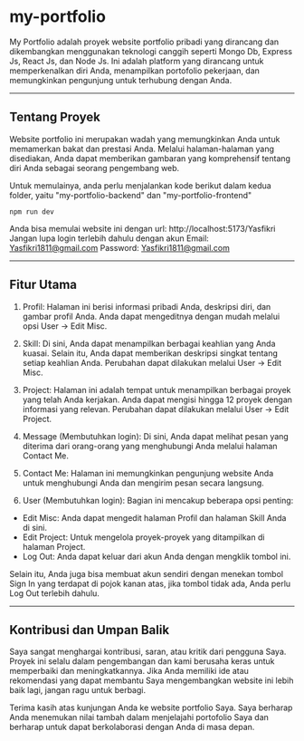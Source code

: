 # my-portfolio
My Portfolio adalah proyek website portfolio pribadi yang dirancang dan dikembangkan menggunakan teknologi canggih seperti Mongo Db, Express Js, React Js, dan Node Js. Ini adalah platform yang dirancang untuk memperkenalkan diri Anda, menampilkan portofolio pekerjaan, dan memungkinkan pengunjung untuk terhubung dengan Anda.

---

## Tentang Proyek
Website portfolio ini merupakan wadah yang memungkinkan Anda untuk memamerkan bakat dan prestasi Anda. Melalui halaman-halaman yang disediakan, Anda dapat memberikan gambaran yang komprehensif tentang diri Anda sebagai seorang pengembang web.


Untuk memulainya, anda perlu menjalankan kode berikut dalam kedua folder, yaitu "my-portfolio-backend" dan "my-portfolio-frontend"
```
npm run dev
```


Anda bisa memulai website ini dengan url: http://localhost:5173/Yasfikri
Jangan lupa login terlebih dahulu dengan akun
Email: Yasfikri1811@gmail.com
Password: Yasfikri1811@gmail.com

---

## Fitur Utama
1. Profil: Halaman ini berisi informasi pribadi Anda, deskripsi diri, dan gambar profil Anda. Anda dapat mengeditnya dengan mudah melalui opsi User -> Edit Misc.

2. Skill: Di sini, Anda dapat menampilkan berbagai keahlian yang Anda kuasai. Selain itu, Anda dapat memberikan deskripsi singkat tentang setiap keahlian Anda. Perubahan dapat dilakukan melalui User -> Edit Misc.

3. Project: Halaman ini adalah tempat untuk menampilkan berbagai proyek yang telah Anda kerjakan. Anda dapat mengisi hingga 12 proyek dengan informasi yang relevan. Perubahan dapat dilakukan melalui User -> Edit Project.

4. Message (Membutuhkan login): Di sini, Anda dapat melihat pesan yang diterima dari orang-orang yang menghubungi Anda melalui halaman Contact Me.

5. Contact Me: Halaman ini memungkinkan pengunjung website Anda untuk menghubungi Anda dan mengirim pesan secara langsung.

6. User (Membutuhkan login): Bagian ini mencakup beberapa opsi penting:
* Edit Misc: Anda dapat mengedit halaman Profil dan halaman Skill Anda di sini.
* Edit Project: Untuk mengelola proyek-proyek yang ditampilkan di halaman Project.
* Log Out: Anda dapat keluar dari akun Anda dengan mengklik tombol ini.

Selain itu, Anda juga bisa membuat akun sendiri dengan menekan tombol Sign In yang terdapat di pojok kanan atas, jika tombol tidak ada, Anda perlu Log Out terlebih dahulu. 

---

## Kontribusi dan Umpan Balik
Saya sangat menghargai kontribusi, saran, atau kritik dari pengguna Saya. Proyek ini selalu dalam pengembangan dan kami berusaha keras untuk memperbaiki dan meningkatkannya. Jika Anda memiliki ide atau rekomendasi yang dapat membantu Saya mengembangkan website ini lebih baik lagi, jangan ragu untuk berbagi.

Terima kasih atas kunjungan Anda ke website portfolio Saya. Saya berharap Anda menemukan nilai tambah dalam menjelajahi portofolio Saya dan berharap untuk dapat berkolaborasi dengan Anda di masa depan.
